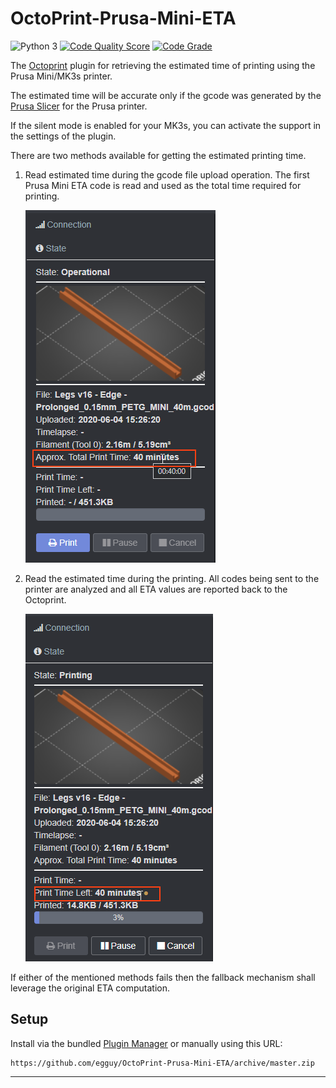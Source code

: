 # OctoPrint-Prusa-Mini-ETA

![Python 3](https://img.shields.io/badge/Python-3-infomational?style=plastic&logo=python "Python 3 required")
[![Code Quality Score](https://www.code-inspector.com/project/16798/score/svg)](https://frontend.code-inspector.com/public/project/16798/OctoPrint-Prusa-Mini-ETA/dashboard)
[![Code Grade](https://www.code-inspector.com/project/16798/status/svg)](https://frontend.code-inspector.com/public/project/16798/OctoPrint-Prusa-Mini-ETA/dashboard)


The [Octoprint][1] plugin for retrieving the estimated time of printing using the Prusa Mini/MK3s printer.

The estimated time will be accurate only if the gcode was generated by the [Prusa Slicer][2]
for the Prusa printer.

If the silent mode is enabled for your MK3s, you can activate the support in the settings of the plugin.

There are two methods available for getting the estimated printing time.

1. Read estimated time during the gcode file upload operation.
   The first Prusa Mini ETA code is read and used as the total time required for printing. 
   
   ![Approximate Total Print Time][total]
   
2. Read the estimated time during the printing.
   All codes being sent to the printer are analyzed and all ETA values are reported back to the Octoprint.

   ![Printing Time Left][left]

If either of the mentioned methods fails then the fallback mechanism shall leverage the original ETA computation.

## Setup

Install via the bundled [Plugin Manager](https://docs.octoprint.org/en/master/bundledplugins/pluginmanager.html)
or manually using this URL:

    https://github.com/egguy/OctoPrint-Prusa-Mini-ETA/archive/master.zip

----------

[1]: https://octoprint.org/
[2]: https://www.prusa3d.com/prusaslicer/

[total]: https://github.com/egguy/OctoPrint-Prusa-Mini-ETA/raw/master/assets/img/Approx-Total-Print-Time.png "Approximate Total Print Time"
[left]: https://github.com/egguy/OctoPrint-Prusa-Mini-ETA/raw/master/assets/img/Print-Time-Left.png "Printing Time Left"
